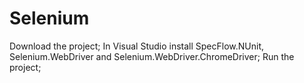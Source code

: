 # Selenium

Download the project;
In Visual Studio install SpecFlow.NUnit, Selenium.WebDriver and Selenium.WebDriver.ChromeDriver;
Run the project;
